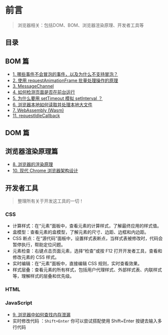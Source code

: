 
# 前言


> 浏览器相关：包括DOM、BOM、浏览器渲染原理、开发者工具等


## 目录
<!-- toc -->
 ## BOM 篇 

- [1. 哪些事件不会冒泡的事件，以及为什么不支持冒泡？](/post/ivfCxYE8.html)
- [2. 使用 requestAnimationFrame 批量处理操作的原理](/post/yzoGfd4y.html)
- [3. MessageChannel](/post/8infosZD.html)
- [4. 如何检测页面是否在前台运行](/post/MxtowcC5.html)
- [5. 为什么要用 setTimeout 模拟 setInterval ？](/post/a6S1s1v6.html)
- [6. 浏览器本地如何读取并处理本地大文件](/post/mQiP9IeU.html)
- [7. WebAssembly (Wasm)](/post/WFrUKGEl.html)
- [11. requestIdleCallback](/post/7XFDWhgm.html)

## DOM 篇


## 浏览器渲染原理篇

- [8. 浏览器的渲染原理](/post/PgJP1yBV.html)
- [10. 现代 Chrome 浏览器架构设计](/post/zuNdauk8.html)

## 开发者工具

> 整理所有关于开发这工具的一切！

### CSS 

- 计算样式：在“元素”面板中，查看元素的计算样式，了解最终应用的样式值。
- 盒模型：查看元素的盒模型，了解元素的尺寸、边距、边框和内边距。
- CSS 断点：在“源代码”面板中，设置样式表断点，当样式表被修改时，代码会暂停执行，帮助定位问题。
- 元素检查：右键点击页面元素，选择“检查”或按 F12 打开开发者工具，查看和修改元素的 CSS 样式。
- 实时编辑：在“元素”面板中，直接编辑 CSS 规则，实时查看效果。
- 样式层叠：查看元素的所有样式，包括用户代理样式、外部样式表、内联样式等，理解样式的层叠和优先级。

### HTML

### JavaScript

- [9. 浏览器中如何查找内存泄漏](/post/cNpiDM3n.html)
- 实时修改代码 ：`Shift+Enter` 你可以尝试搭配使用 Shift+Enter 按键去输入多行代码

